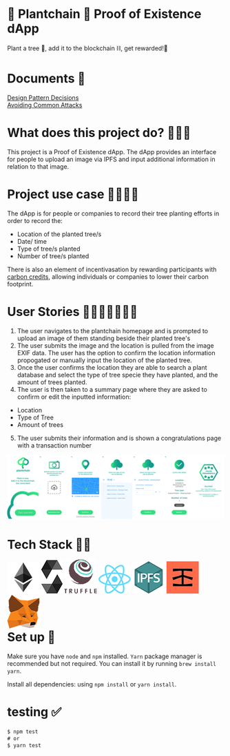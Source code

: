 <link href="public/css/style.css" rel="stylesheet"></link>

# 🌳 Plantchain 🌳 Proof of Existence dApp
Plant a tree 🌳, add it to the blockchain ⛓, get rewarded!🎁

# Documents 📄
<a href="">Design Pattern Decisions</a>
<br>
<a href="">Avoiding Common Attacks</a>

# What does this project do? 🤷🏼‍♀️
This project is a Proof of Existence dApp. The dApp provides an interface for people to upload an image via IPFS and input additional information in relation to that image.

# Project use case 👩‍🌾👨‍🌾
The dApp is for people or companies to record their tree planting efforts in order to record the:
- Location of the planted tree/s
- Date/ time
- Type of tree/s planted
- Number of tree/s planted

There is also an element of incentivasation by rewarding participants with <a href="https://en.wikipedia.org/wiki/Carbon_credit"> carbon credits</a>, allowing individuals or companies to lower their carbon footprint.

# User Stories 🙋🏼‍♀️🙋🏾‍♂️📝
1. The user navigates to the plantchain homepage and is prompted to upload an image of them standing beside their planted tree's
2. The user submits the image and the location is pulled from the image EXIF data. The user has the option to confirm the location information propogated or manually input the location of the planted tree.
3. Once the user confirms the location they are able to search a plant database and select the type of tree specie they have planted, and the amount of trees planted.
4. The user is then taken to a summary page where they are asked to confirm or edit the inputted information:
  - Location
  - Type of Tree
  - Amount of trees
5. The user submits their information and is shown a congratulations page with a transaction number

<div class="row">
  <img src="public/wireframes/pc-wireframe-full.png">
</div>

# Tech Stack 👩‍💻

<div class="row" style="float: right">
  <img class="dapp-logo" src="public/Logos/ethereum.png">
  <img class="dapp-logo" src="public/Logos/solidity.png">
  <img class="dapp-logo" src="public/Logos/truffle.png">
  <img class="dapp-logo" src="public/Logos/react.png">
  <img class="dapp-logo" src="public/Logos/IPFS.png">
  <img class="dapp-logo" src="public/Logos/infura.png">
  <img class="dapp-logo" src="public/Logos/metamask.png">
</div>


# Set up 🔗

Make sure you have ```node``` and ```npm``` installed. ```Yarn``` package manager is recommended but not required. You can install it by running ```brew install yarn```.

Install all dependencies: using ```npm install``` or ```yarn install```.

# testing ✅
```
$ npm test
# or 
$ yarn test
```
